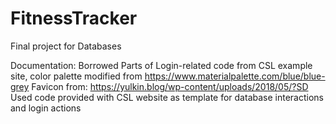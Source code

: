 # FitnessTracker
Final project for Databases

Documentation: Borrowed Parts of Login-related code from CSL example site, color palette modified from https://www.materialpalette.com/blue/blue-grey
Favicon from: https://yulkin.blog/wp-content/uploads/2018/05/?SD
Used code provided with CSL website as template for database interactions and login actions
